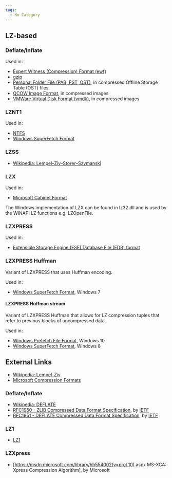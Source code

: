 ```yaml
---
tags:
  - No Category
---
```

## LZ-based

### Deflate/Inflate

Used in:

- [Expert Witness (Compression) Format
  (ewf)](encase_image_file_format.md)
- [gzip](gzip.md)
- [Personal Folder File (PAB, PST,
  OST)](personal_folder_file_(pab,_pst,_ost).md), in compressed
  Offline Storage Table (OST) files.
- [QCOW Image Format](qcow_image_format.md), in compressed
  images
- [VMWare Virtual Disk Format
  (vmdk)](vmware_virtual_disk_format_(vmdk).md), in compressed
  images

### LZNT1

Used in:

- [NTFS](ntfs.md)
- [Windows SuperFetch Format](windows_superfetch_format.md)

### LZSS

- [Wikipedia:
  Lempel–Ziv–Storer–Szymanski](http://en.wikipedia.org/wiki/Lempel%E2%80%93Ziv%E2%80%93Storer%E2%80%93Szymanski)

### LZX

Used in:

- [Microsoft Cabinet
  Format](http://msdn.microsoft.com/library/bb417343.aspx#lzxdatacompressionformat)

The Windows implementation of LZX can be found in lz32.dll and is used
by the WINAPI LZ functions e.g. LZOpenFile.

### LZXPRESS

Used in:

- [Extensible Storage Engine (ESE) Database File (EDB)
  format](extensible_storage_engine_(ese)_database_file_(edb)_format.md)

### LZXPRESS Huffman

Variant of LZXPRESS that uses Huffman encoding.

Used in:

- [Windows SuperFetch Format](windows_superfetch_format.md),
  Windows 7

#### LZXPRESS Huffman stream

Variant of LZXPRESS Huffman that allows for LZ compression tuples that
refer to previous blocks of uncompressed data.

Used in:

- [Windows Prefetch File
  Format](windows_prefetch_file_format.md), Windows 10
- [Windows SuperFetch Format](windows_superfetch_format.md),
  Windows 8

## External Links

- [Wikipedia: Lempel-Ziv](http://en.wikipedia.org/wiki/Lempel-Ziv)
- [Microsoft Compression
  Formats](http://www.coderforlife.com/microsoft-compression-formats/)

### Deflate/Inflate

- [Wikipedia: DEFLATE](http://en.wikipedia.org/wiki/DEFLATE)
- [RFC1950 - ZLIB Compressed Data Format
  Specification](https://tools.ietf.org/html/rfc1950), by
  [IETF](ietf.md)
- [RFC1951 - DEFLATE Compressed Data Format
  Specification](https://tools.ietf.org/html/rfc1951), by
  [IETF](ietf.md)

### LZ1

- [LZ1](http://andyh.org/LZ1.html)

### LZXpress

- \[<https://msdn.microsoft.com/library/hh554002(v=prot.10>).aspx
  MS-XCA: Xpress Compression Algorithm\], by Microsoft